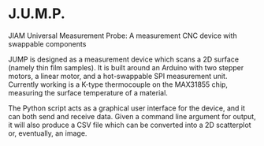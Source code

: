 # J.U.M.P.
JIAM Universal Measurement Probe: A measurement CNC device with swappable components

JUMP is designed as a measurement device which scans a 2D surface (namely thin film samples). It is built around an Arduino with two stepper motors, a linear motor, and a hot-swappable SPI measurement unit. Currently working is a K-type thermocouple on the MAX31855 chip, measuring the surface temperature of a material.

The Python script acts as a graphical user interface for the device, and it can both send and receive data. Given a command line argument for output, it will also produce a CSV file which can be converted into a 2D scatterplot or, eventually, an image.
